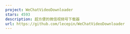 ```yaml
---
project: WeChatVideoDownloader
stars: 4593
description: 超方便的微信视频号下载器
url: https://github.com/lecepin/WeChatVideoDownloader
---
```



